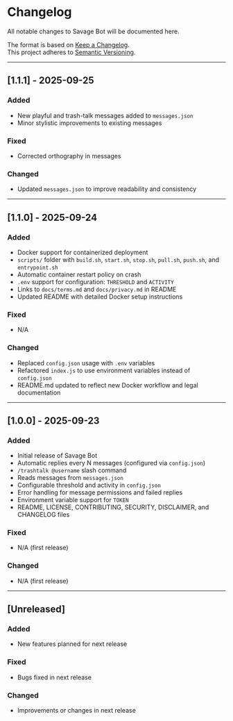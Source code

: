 # Changelog

All notable changes to Savage Bot will be documented here.

The format is based on [Keep a Changelog](https://keepachangelog.com/en/1.0.0/).  
This project adheres to [Semantic Versioning](https://semver.org/).

---

## [1.1.1] - 2025-09-25
### Added
- New playful and trash-talk messages added to `messages.json`
- Minor stylistic improvements to existing messages

### Fixed
- Corrected orthography in messages

### Changed
- Updated `messages.json` to improve readability and consistency

---

## [1.1.0] - 2025-09-24
### Added
- Docker support for containerized deployment
- `scripts/` folder with `build.sh`, `start.sh`, `stop.sh`, `pull.sh`, `push.sh`, and `entrypoint.sh`
- Automatic container restart policy on crash
- `.env` support for configuration: `THRESHOLD` and `ACTIVITY`
- Links to `docs/terms.md` and `docs/privacy.md` in README
- Updated README with detailed Docker setup instructions

### Fixed
- N/A

### Changed
- Replaced `config.json` usage with `.env` variables
- Refactored `index.js` to use environment variables instead of `config.json`
- README.md updated to reflect new Docker workflow and legal documentation

---

## [1.0.0] - 2025-09-23
### Added
- Initial release of Savage Bot
- Automatic replies every N messages (configured via `config.json`)
- `/trashtalk @username` slash command
- Reads messages from `messages.json`
- Configurable threshold and activity in `config.json`
- Error handling for message permissions and failed replies
- Environment variable support for `TOKEN`
- README, LICENSE, CONTRIBUTING, SECURITY, DISCLAIMER, and CHANGELOG files

### Fixed
- N/A (first release)

### Changed
- N/A (first release)

---

## [Unreleased]
### Added
- New features planned for next release

### Fixed
- Bugs fixed in next release

### Changed
- Improvements or changes in next release

